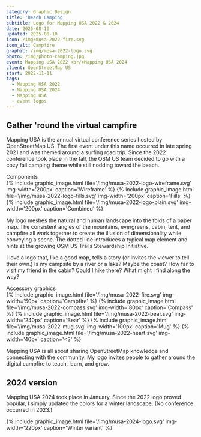 ```yaml
---
category: Graphic Design
title: 'Beach Camping'
subtitle: Logo for Mapping USA 2022 & 2024
date: 2025-08-10
updated: 2025-08-10
icon: /img/musa-2022-fire.svg
icon_alt: Campfire
graphic: /img/musa-2022-logo.svg
photo: /img/photo-camping.jpg
event: Mapping USA 2022 <br/>Mapping USA 2024
client: OpenStreetMap US
start: 2022-11-11
tags:
  - Mapping USA 2022
  - Mapping USA 2024
  - Mapping USA
  - event logos
---
```

## Gather 'round the virtual campfire

Mapping USA is the annual virtual conference series hosted by OpenStreetMap US. The first event under this name occurred in late spring 2021 and was themed around a surfing road trip. Since the 2022 conference took place in the fall, the OSM US team decided to go with a cozy fall camping theme while still nodding toward the beach.

<div class="graphic-group graphic-background">
<div class="graphic-title">Components</div>
{% include graphic_image.html file='/img/musa-2022-logo-wireframe.svg' img-width='200px' caption='Wireframe' %}
{% include graphic_image.html file='/img/musa-2022-logo-fills.svg' img-width='200px' caption='Fills' %}
{% include graphic_image.html file='/img/musa-2022-logo-plain.svg' img-width='200px' caption='Combined' %}
</div>

My logo meshes the natural and human landscape into the folds of a paper map. The consistent angles of the mountains, evergreens, cabin, tent, and campfire all work together to create the illusion of dimensionality while conveying a scene. The dotted line introduces a typical map element and hints at the growing OSM US Trails Stewardship Initiative.

I love a logo that, like a good map, tells a story (or invites the viewer to tell their own.) Is my campsite by a river or a lake? Maybe the coast? How far to visit my friend in the cabin? Could I hike there? What might I find along the way?

<div class="graphic-group graphic-background">
<div class="graphic-title">Accessory graphics</div>
{% include graphic_image.html file='/img/musa-2022-fire.svg' img-width='50px' caption='Campfire' %}
{% include graphic_image.html file='/img/musa-2022-compass.svg' img-width='80px' caption='Compass' %}
{% include graphic_image.html file='/img/musa-2022-bear.svg' img-width='240px' caption='Bear' %}
{% include graphic_image.html file='/img/musa-2022-mug.svg' img-width='100px' caption='Mug' %}
{% include graphic_image.html file='/img/musa-2022-heart.svg' img-width='40px' caption='<3' %}
</div>

Mapping USA is all about sharing OpenStreetMap knowledge and connecting with the community. My logo invites people to gather around the digital campfire to teach, learn, and grow.

## 2024 version

Mapping USA 2024 took place in January. Since the 2022 logo proved popular, I simply updated the colors for a winter landscape. (No conference occurred in 2023.)

{% include graphic_image.html file='/img/musa-2024-logo.svg' img-width='220px' caption='Winter variant' %}